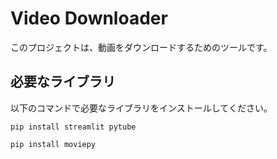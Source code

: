 # Video Downloader

このプロジェクトは、動画をダウンロードするためのツールです。

## 必要なライブラリ

以下のコマンドで必要なライブラリをインストールしてください。

`pip install streamlit pytube`

`pip install moviepy`
